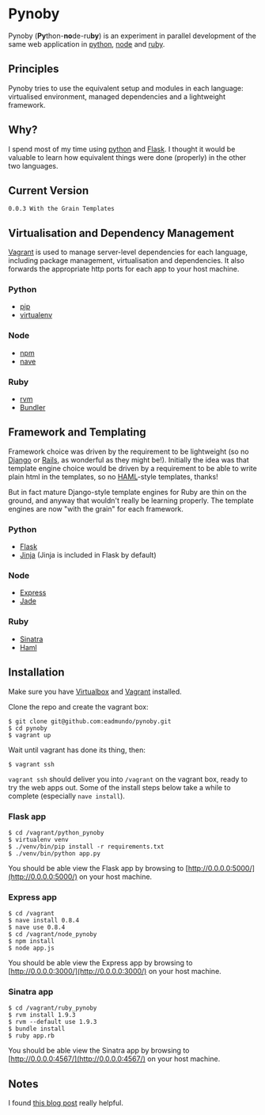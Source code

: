 # Pynoby #

Pynoby (**Py**thon-**no**de-ru**by**) is an experiment in parallel development of the same web application in [python](http://www.python.org/), [node](http://nodejs.org/) and [ruby](http://www.ruby-lang.org/en/).

## Principles ##

Pynoby tries to use the equivalent setup and modules in each language: virtualised environment, managed dependencies and a lightweight framework.

## Why? ##

I spend most of my time using [python](http://www.python.org/) and [Flask](http://flask.pocoo.org/). I thought it would be valuable to learn how equivalent things were done (properly) in the other two languages.

## Current Version ##

    0.0.3 With the Grain Templates

## Virtualisation and Dependency Management ##

[Vagrant](http://vagrantup.com/) is used to manage server-level dependencies for each language, including package management, virtualisation and dependencies. It also forwards the appropriate http ports for each app to your host machine.

### Python ###

* [pip](http://www.pip-installer.org/en/latest/index.html)
* [virtualenv](http://www.virtualenv.org/en/latest/index.html)

### Node ###

* [npm](http://npmjs.org/)
* [nave](https://github.com/isaacs/nave/)

### Ruby ###

* [rvm](https://rvm.io/)
* [Bundler](http://gembundler.com/)

## Framework and Templating ##

Framework choice was driven by the requirement to be lightweight (so no [Django](https://www.djangoproject.com/) or [Rails](http://rubyonrails.org/), as wonderful as they might be!). Initially the idea was that template engine choice would be driven by a requirement to be able to write plain html in the templates, so no [HAML](http://haml.info/)-style templates, thanks!

But in fact mature Django-style template engines for Ruby are thin on the ground, and anyway that wouldn't really be learning properly. The template engines are now "with the grain" for each framework.

### Python ###

* [Flask](http://flask.pocoo.org/)
* [Jinja](http://jinja.pocoo.org/) (Jinja is included in Flask by default)

### Node ###

* [Express](http://expressjs.com/)
* [Jade](http://jade-lang.com)

### Ruby ###

* [Sinatra](http://www.sinatrarb.com/)
* [Haml](http://haml.info)

## Installation ##

Make sure you have [Virtualbox](https://www.virtualbox.org/) and [Vagrant](http://vagrantup.com/) installed.

Clone the repo and create the vagrant box:

    $ git clone git@github.com:eadmundo/pynoby.git
    $ cd pynoby
    $ vagrant up

Wait until vagrant has done its thing, then:

    $ vagrant ssh

`vagrant ssh` should deliver you into `/vagrant` on the vagrant box, ready to try the web apps out. Some of the install steps below take a while to complete (especially `nave install`).

### Flask app ###

    $ cd /vagrant/python_pynoby
    $ virtualenv venv
    $ ./venv/bin/pip install -r requirements.txt
    $ ./venv/bin/python app.py

You should be able view the Flask app by browsing to [http://0.0.0.0:5000/](http://0.0.0.0:5000/) on your host machine.

### Express app ###

    $ cd /vagrant
    $ nave install 0.8.4
    $ nave use 0.8.4
    $ cd /vagrant/node_pynoby
    $ npm install
    $ node app.js

You should be able view the Express app by browsing to [http://0.0.0.0:3000/](http://0.0.0.0:3000/) on your host machine.

### Sinatra app ###

    $ cd /vagrant/ruby_pynoby
    $ rvm install 1.9.3
    $ rvm --default use 1.9.3
    $ bundle install
    $ ruby app.rb

You should be able view the Sinatra app by browsing to [http://0.0.0.0:4567/](http://0.0.0.0:4567/) on your host machine.

## Notes ##

I found [this blog post](http://gillesfabio.com/blog/2011/03/01/rvm-for-pythonistas-virtualenv-for-rubyists/) really helpful.